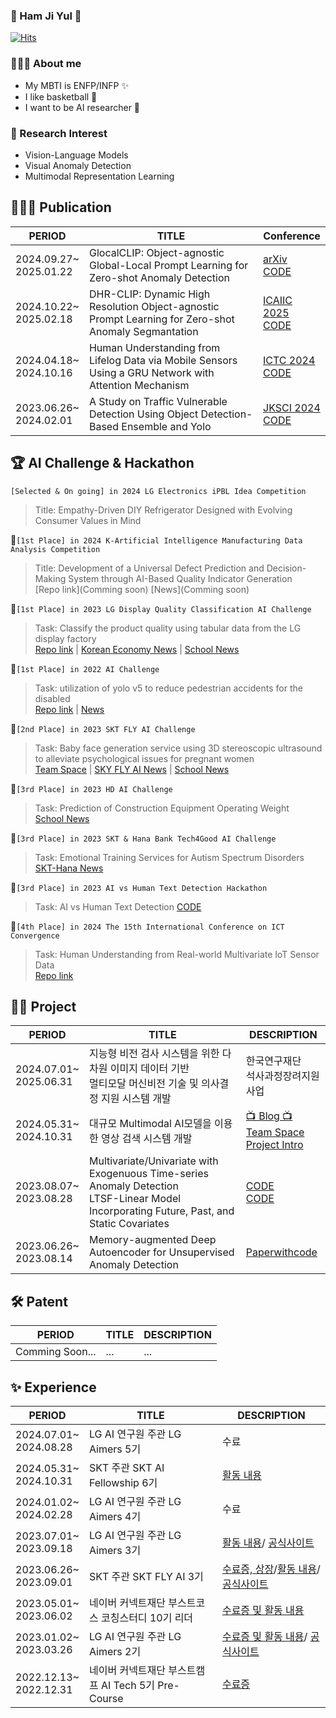 ### 🤗 Ham Ji Yul 🤗

[![Hits](https://hits.seeyoufarm.com/api/count/incr/badge.svg?url=https%3A%2F%2Fgithub.com%2FYUL-git&count_bg=%2379C83D&title_bg=%23555555&icon=&icon_color=%23E7E7E7&title=Yul+Connect&edge_flat=false)](https://hits.seeyoufarm.com)  
  
### 💁🏻‍♂️ About me
* My MBTI is ENFP/INFP ✨
* I like basketball 🏀
* I want to be AI researcher 🧪

### 🔎 Research Interest  
* Vision-Language Models
* Visual Anomaly Detection
* Multimodal Representation Learning
  
## 👨🏻‍🔬 Publication
|PERIOD|TITLE|Conference|
|---|---|---|
|2024.09.27~<br>2025.01.22|GlocalCLIP: Object-agnostic Global-Local Prompt Learning for Zero-shot Anomaly Detection|[arXiv](https://arxiv.org/abs/2411.06071)<br>[CODE](https://github.com/YUL-git/GlocalCLIP)|
|2024.10.22~<br>2025.02.18|DHR-CLIP: Dynamic High Resolution Object-agnostic Prompt Learning for Zero-shot Anomaly Segmantation|[ICAIIC 2025](https://icaiic.org/)<br>[CODE](https://github.com/YUL-git/DHR-CLIP)
|2024.04.18~<br>2024.10.16|Human Understanding from Lifelog Data via Mobile Sensors Using a GRU Network with Attention Mechanism|[ICTC 2024](https://ieeexplore.ieee.org/xpl/conhome/1800238/all-proceedings)<br>[CODE](https://github.com/YUL-git/SSP_Smart-Sensor-Prediction)|
|2023.06.26~<br>2024.02.01|A Study on Traffic Vulnerable Detection Using Object Detection-Based Ensemble and Yolo|[JKSCI 2024](https://www.dbpia.co.kr/journal/articleDetail?nodeId=NODE11698508)<br>[CODE](https://github.com/YUL-git/A-Study-on-Traffic-Vulnerable-Detection-Using-Object-Detection-Based-Esemble)|
  
## 🏆 AI Challenge & Hackathon
`[Selected & On going] in 2024 LG Electronics iPBL Idea Competition`
> Title: Empathy-Driven DIY Refrigerator Designed with Evolving Consumer Values in Mind
  
🥇`[1st Place] in 2024 K-Artificial Intelligence Manufacturing Data Analysis Competition`  
> Title: Development of a Universal Defect Prediction and Decision-Making System through AI-Based Quality Indicator Generation  
> [Repo link](Comming soon)
> [News](Comming soon)
  
🥇`[1st Place] in 2023 LG Display Quality Classification AI Challenge`  
>Task: Classify the product quality using tabular data from the LG display factory  
>[Repo link](https://github.com/YUL-git/2023-LG-DISPLAY-Quality-Classification-1st-place-Solution) | [Korean Economy News](https://www.hankyung.com/it/article/202304071562g) | [School News](https://web.kangnam.ac.kr/menu/board/info/91e87af8a39d7468a705e907abd020d5.do?encMenuSeq=f27334797be7f56644db09015634bf5b&encMenuBoardSeq=4f29b32e9c7ad0830c87df51e8e3ffdc)  

🥇`[1st Place] in 2022 AI Challenge`  
>Task: utilization of yolo v5 to reduce pedestrian accidents for the disabled  
>[Repo link](https://github.com/YUL-git/A-Study-on-Traffic-Vulnerable-Detection-Using-Object-Detection-Based-Esemble) | [News](https://ace.kangnam.ac.kr/menu/board/info/f3a3bfbbc5715e4180657f71177d8bcf.do?scrtWrtiYn=false&encMenuSeq=5a1dc776d71dae825ed365be75187a1e&encMenuBoardSeq=d5e08d8b9aee4051aecbcd81986670b8)
  
🥈`[2nd Place] in 2023 SKT FLY AI Challenge`  
>Task: Baby face generation service using 3D stereoscopic ultrasound to alleviate psychological issues for pregnant women  
>[Team Space](https://github.com/Agarang) | [SKY FLY AI News](https://www.skttechacademy.com/) | [School News](https://web.kangnam.ac.kr/menu/board/info/91e87af8a39d7468a705e907abd020d5.do?encMenuSeq=f27334797be7f56644db09015634bf5b&encMenuBoardSeq=bb9d0a262dedff046ba4022d36216f7d)    
  
🥉`[3rd Place] in 2023 HD AI Challenge`  
>Task: Prediction of Construction Equipment Operating Weight  
>[School News](https://web.kangnam.ac.kr/menu/board/info/91e87af8a39d7468a705e907abd020d5.do?encMenuSeq=f27334797be7f56644db09015634bf5b&encMenuBoardSeq=27095e9ab771c274b4d35f99796db0fc)   
  
🥉`[3rd Place] in 2023 SKT & Hana Bank Tech4Good AI Challenge`  
>Task: Emotional Training Services for Autism Spectrum Disorders  
>[SKT-Hana News](http://www.nextdaily.co.kr/news/articleView.html?idxno=222105)

🥉`[3rd Place] in 2023 AI vs Human Text Detection Hackathon`
>Task: AI vs Human Text Detection
>[CODE](https://dacon.io/competitions/official/236178/codeshare/9144)

🏅`[4th Place] in 2024 The 15th International Conference on ICT Convergence`  
> Task: Human Understanding from Real-world Multivariate IoT Sensor Data  
> [Repo link](https://github.com/YUL-git/SSP_Smart-Sensor-Prediction)  
  
## 🚴‍♂️ Project  
|PERIOD|TITLE|DESCRIPTION|
|---|---|---|
|2024.07.01~<br>2025.06.31|지능형 비전 검사 시스템을 위한 다차원 이미지 데이터 기반 <br> 멀티모달 머신비전 기술 및 의사결정 지원 시스템 개발|한국연구재단 <br> 석사과정장려지원사업|
|2024.05.31~<br>2024.10.31|대규모 Multimodal AI모델을 이용한 영상 검색 시스템 개발|[📺 Blog 📺](https://velog.io/@harms/series/%EB%82%98%EC%9D%98-%EC%9D%BC%EA%B8%B0)<br>[Team Space](https://github.com/TeletoVision)<br>[Project Intro](https://www.sktaifellowship.com/d48d779c-f591-437b-856d-b018ef539b43)|[]
|2023.08.07~<br>2023.08.28|Multivariate/Univariate with Exogenuous Time-series Anomaly Detection<br>LTSF-Linear Model Incorporating Future, Past, and Static Covariates|[CODE](https://github.com/YUL-git/TSAD)<br>[CODE](https://github.com/YUL-git/LTSF_DLinear_Model_Incorporating_Future_Past_and_Static_Covariates.git)|
|2023.06.26~<br>2023.08.14|Memory-augmented Deep Autoencoder for Unsupervised Anomaly Detection|[Paperwithcode](https://paperswithcode.com/paper/memorizing-normality-to-detect-anomaly-memory)|

## 🛠️ Patent
|PERIOD|TITLE|DESCRIPTION|
|---|---|---|
|Comming Soon...|...|...|

## ✨ Experience  
|PERIOD|TITLE|DESCRIPTION|
|---|---|---|
|2024.07.01~<br>2024.08.28|LG AI 연구원 주관 LG Aimers 5기|수료|
|2024.05.31~<br>2024.10.31|SKT 주관 SKT AI Fellowship 6기|[활동 내용](https://velog.io/@harms/series/%EB%82%98%EC%9D%98-%EC%9D%BC%EA%B8%B0)|
|2024.01.02~<br>2024.02.28|LG AI 연구원 주관 LG Aimers 4기|수료|
|2023.07.01~<br>2023.09.18|LG AI 연구원 주관 LG Aimers 3기|[활동 내용](https://dacon.io/competitions/official/236129/overview/description)/ [공식사이트](https://www.lgaimers.ai/)|
|2023.06.26~<br>2023.09.01|SKT 주관 SKT FLY AI 3기|[수료증, 상장](https://www.notion.so/machine-learning-research/SKT-FLY-AI-Challenge-Agarang-8d173592ca0d40a482f5829fbbb1d043?pvs=4)/[활동 내용](https://suloth.tistory.com/173)/ [공식사이트](https://www.skttechacademy.com/)|
|2023.05.01~<br>2023.06.02|네이버 커넥트재단 부스트코스 코칭스터디 10기 리더|[수료증 및 활동 내용](https://www.notion.so/machine-learning-research/10-791396fb29c8490199d8b31896c89853?pvs=4)|
|2023.01.02~<br>2023.03.26|LG AI 연구원 주관 LG Aimers 2기|[수료증 및 활동 내용](https://www.notion.so/machine-learning-research/LG-Aimers-2-b46fa57fa1584debb5066c3d1eed624f?pvs=4)/ [공식사이트](https://www.lgaimers.ai/)|
|2022.12.13~<br>2022.12.31|네이버 커넥트재단 부스트캠프 AI Tech 5기 Pre-Course|[수료증](https://www.notion.so/machine-learning-research/f9ec694c7e724c80b0a06764790b40a8?pvs=4)|
